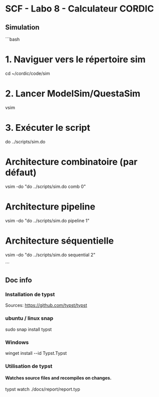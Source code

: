 # SCF - Labo 8 - Calculateur CORDIC

## Simulation
´´´bash
# 1. Naviguer vers le répertoire sim
cd ~/cordic/code/sim

# 2. Lancer ModelSim/QuestaSim
vsim

# 3. Exécuter le script
do ../scripts/sim.do

# Architecture combinatoire (par défaut)
vsim -do "do ../scripts/sim.do comb 0"

# Architecture pipeline
vsim -do "do ../scripts/sim.do pipeline 1"

# Architecture séquentielle
vsim -do "do ../scripts/sim.do sequential 2"

´´´

## Doc info
### Installation de typst

Sources: https://github.com/typst/typst

### ubuntu / linux snap
sudo snap install typst

### Windows 
winget install --id Typst.Typst

### Utilisation de typst

#### Watches source files and recompiles on changes.
typst watch ./docs/report/report.typ

